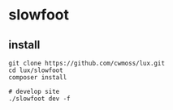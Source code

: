 # slowfoot

## install

```
git clone https://github.com/cwmoss/lux.git
cd lux/slowfoot
composer install

# develop site
./slowfoot dev -f
```
